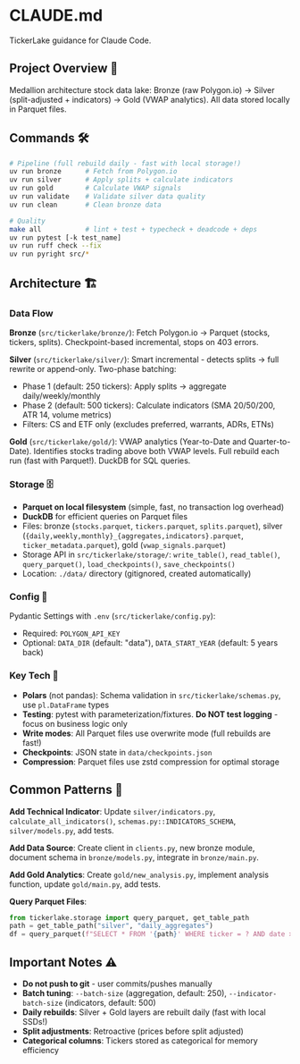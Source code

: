 # CLAUDE.md

TickerLake guidance for Claude Code.

## Project Overview 🎯

Medallion architecture stock data lake: Bronze (raw Polygon.io) → Silver (split-adjusted + indicators) → Gold (VWAP analytics). All data stored locally in Parquet files.

## Commands 🛠️

```bash
# Pipeline (full rebuild daily - fast with local storage!)
uv run bronze      # Fetch from Polygon.io
uv run silver      # Apply splits + calculate indicators
uv run gold        # Calculate VWAP signals
uv run validate    # Validate silver data quality
uv run clean       # Clean bronze data

# Quality
make all           # lint + test + typecheck + deadcode + deps
uv run pytest [-k test_name]
uv run ruff check --fix
uv run pyright src/*
```

## Architecture 🏗️

### Data Flow
**Bronze** (`src/tickerlake/bronze/`): Fetch Polygon.io → Parquet (stocks, tickers, splits). Checkpoint-based incremental, stops on 403 errors.

**Silver** (`src/tickerlake/silver/`): Smart incremental - detects splits → full rewrite or append-only. Two-phase batching:
- Phase 1 (default: 250 tickers): Apply splits → aggregate daily/weekly/monthly
- Phase 2 (default: 500 tickers): Calculate indicators (SMA 20/50/200, ATR 14, volume metrics)
- Filters: CS and ETF only (excludes preferred, warrants, ADRs, ETNs)

**Gold** (`src/tickerlake/gold/`): VWAP analytics (Year-to-Date and Quarter-to-Date). Identifies stocks trading above both VWAP levels. Full rebuild each run (fast with Parquet!). DuckDB for SQL queries.

### Storage 🗄️
- **Parquet on local filesystem** (simple, fast, no transaction log overhead)
- **DuckDB** for efficient queries on Parquet files
- Files: bronze (`stocks.parquet`, `tickers.parquet`, `splits.parquet`), silver (`{daily,weekly,monthly}_{aggregates,indicators}.parquet`, `ticker_metadata.parquet`), gold (`vwap_signals.parquet`)
- Storage API in `src/tickerlake/storage/`: `write_table()`, `read_table()`, `query_parquet()`, `load_checkpoints()`, `save_checkpoints()`
- Location: `./data/` directory (gitignored, created automatically)

### Config 📝
Pydantic Settings with `.env` (`src/tickerlake/config.py`):
- Required: `POLYGON_API_KEY`
- Optional: `DATA_DIR` (default: "data"), `DATA_START_YEAR` (default: 5 years back)

### Key Tech 🔧
- **Polars** (not pandas): Schema validation in `src/tickerlake/schemas.py`, use `pl.DataFrame` types
- **Testing**: pytest with parameterization/fixtures. **Do NOT test logging** - focus on business logic only
- **Write modes**: All Parquet files use overwrite mode (full rebuilds are fast!)
- **Checkpoints**: JSON state in `data/checkpoints.json`
- **Compression**: Parquet files use zstd compression for optimal storage

## Common Patterns 🎨

**Add Technical Indicator**: Update `silver/indicators.py`, `calculate_all_indicators()`, `schemas.py::INDICATORS_SCHEMA`, `silver/models.py`, add tests.

**Add Data Source**: Create client in `clients.py`, new bronze module, document schema in `bronze/models.py`, integrate in `bronze/main.py`.

**Add Gold Analytics**: Create `gold/new_analysis.py`, implement analysis function, update `gold/main.py`, add tests.

**Query Parquet Files**:
```python
from tickerlake.storage import query_parquet, get_table_path
path = get_table_path("silver", "daily_aggregates")
df = query_parquet(f"SELECT * FROM '{path}' WHERE ticker = ? AND date > ?", ["AAPL", "2024-01-01"])
```

## Important Notes ⚠️

- **Do not push to git** - user commits/pushes manually
- **Batch tuning**: `--batch-size` (aggregation, default: 250), `--indicator-batch-size` (indicators, default: 500)
- **Daily rebuilds**: Silver + Gold layers are rebuilt daily (fast with local SSDs!)
- **Split adjustments**: Retroactive (prices before split adjusted)
- **Categorical columns**: Tickers stored as categorical for memory efficiency
